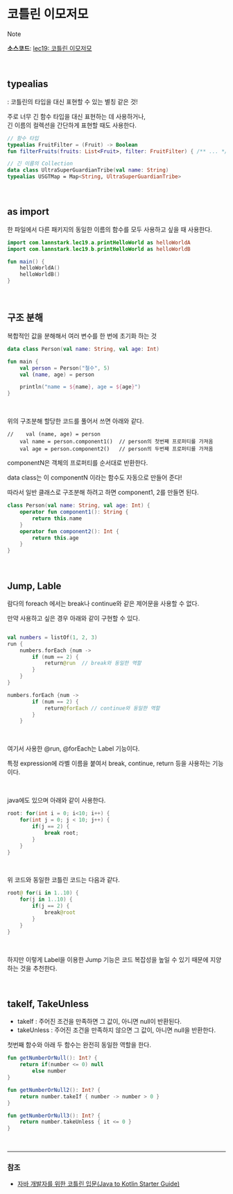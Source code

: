 # 코틀린 이모저모

> [!NOTE]
> **소스코드**: 
> [lec19: 코틀린 이모저모](https://github.com/cos850/java-to-kotlin-starter-guide/tree/master/src/main/kotlin/com/lannstark/lec19)


<br />

 
## typealias
: 코틀린의 타입을 대신 표현할 수 있는 별칭 같은 것!

주로 너무 긴 함수 타입을 대신 표현하는 데 사용하거나, \
긴 이름의 컬렉션을 간단하게 표현할 때도 사용한다.

```kotlin
// 함수 타입
typealias FruitFilter = (Fruit) -> Boolean
fun filterFruits(fruits: List<Fruit>, filter: FruitFilter) { /** ... */ }

// 긴 이름의 Collection
data class UltraSuperGuardianTribe(val name: String)
typealias USGTMap = Map<String, UltraSuperGuardianTribe>
```

<br />

## as import
한 파일에서 다른 패키지의 동일한 이름의 함수를 모두 사용하고 싶을 때 사용한다.

```kotlin
import com.lannstark.lec19.a.printHelloWorld as helloWorldA
import com.lannstark.lec19.b.printHelloWorld as helloWorldB

fun main() {
    helloWorldA()
    helloWorldB()
}
```

<br />

## 구조 분해
복합적인 값을 분해해서 여러 변수를 한 번에 초기화 하는 것

```kotlin
data class Person(val name: String, val age: Int)

fun main {
    val person = Person("철수", 5)
    val (name, age) = person

    println("name = ${name}, age = ${age}")
}
```
<br />

위의 구조분해 할당한 코드를 풀어서 쓰면 아래와 같다.

```
//    val (name, age) = person
    val name = person.component1()  // person의 첫번째 프로퍼티를 가져옴
    val age = person.component2()   // person의 두번째 프로퍼티를 가져옴
```

componentN은 객체의 프로퍼티를 순서대로 반환한다.

data class는 이 componentN 이라는 함수도 자동으로 만들어 준다!

따라서 일반 클래스로 구조분해 하려고 하면 component1, 2를 만들면 된다.

```kotlin
class Person(val name: String, val age: Int) {
    operator fun component1(): String {
        return this.name
    }
    operator fun component2(): Int {
        return this.age
    }
}
```

<br />

## Jump, Lable

람다의 foreach 에서는 break나 continue와 같은 제어문을 사용할 수 없다.

만약 사용하고 싶은 경우 아래와 같이 구현할 수 있다.
```kotlin

val numbers = listOf(1, 2, 3)
run {
    numbers.forEach {num ->
        if (num == 2) {
            return@run  // break와 동일한 역할
        }
    }
}

numbers.forEach {num ->
        if (num == 2) {
            return@forEach // continue와 동일한 역할
        }
    }
```
<br />

여기서 사용한 @run, @forEach는 Label 기능이다.

특정 expression에 라벨 이름을 붙여서 break, continue, return 등을 사용하는 기능이다.

<br />

java에도 있으며 아래와 같이 사용한다.

```java
root: for(int i = 0; i<10; i++) {
    for(int j = 0; j < 10; j++) {
        if(j == 2) {
            break root;
        }
    }
}
```
<br />

위 코드와 동일한 코틀린 코드는 다음과 같다.

```kotlin
root@ for(i in 1..10) {
    for(j in 1..10) {
        if(j == 2) {
            break@root
        }
    }
}
```

<br />

하지만 이렇게 Label을 이용한 Jump 기능은 코드 복잡성을 높일 수 있기 때문에 지양하는 것을 추천한다.

<br />

## takeIf, TakeUnless
- takeIf
    : 주어진 조건을 만족하면 그 값이, 아니면 null이 반환된다.
- takeUnless
    : 주어진 조건을 만족하지 않으면 그 값이, 아니면 null을 반환한다.

첫번째 함수와 아래 두 함수는 완전히 동일한 역할을 한다.

```kotlin
fun getNumberOrNull(): Int? {
    return if(number <= 0) null
        else number
}

fun getNumberOrNull2(): Int? {
    return number.takeIf { number -> number > 0 }
}

fun getNumberOrNull3(): Int? {
    return number.takeUnless { it <= 0 }
}
```

<br />

------
### 참조
- [자바 개발자를 위한 코틀린 입문(Java to Kotlin Starter Guide)](https://www.inflearn.com/course/java-to-kotlin/dashboard)